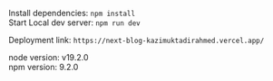 Install dependencies: `npm install` <br>
Start Local dev server: `npm run dev`

Deployment link: `https://next-blog-kazimuktadirahmed.vercel.app/`

node version: v19.2.0 <br>
npm version: 9.2.0
